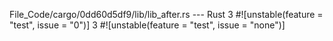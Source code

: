 File_Code/cargo/0dd60d5df9/lib/lib_after.rs --- Rust
3 #![unstable(feature = "test", issue = "0")]                                                                                                                3 #![unstable(feature = "test", issue = "none")]

